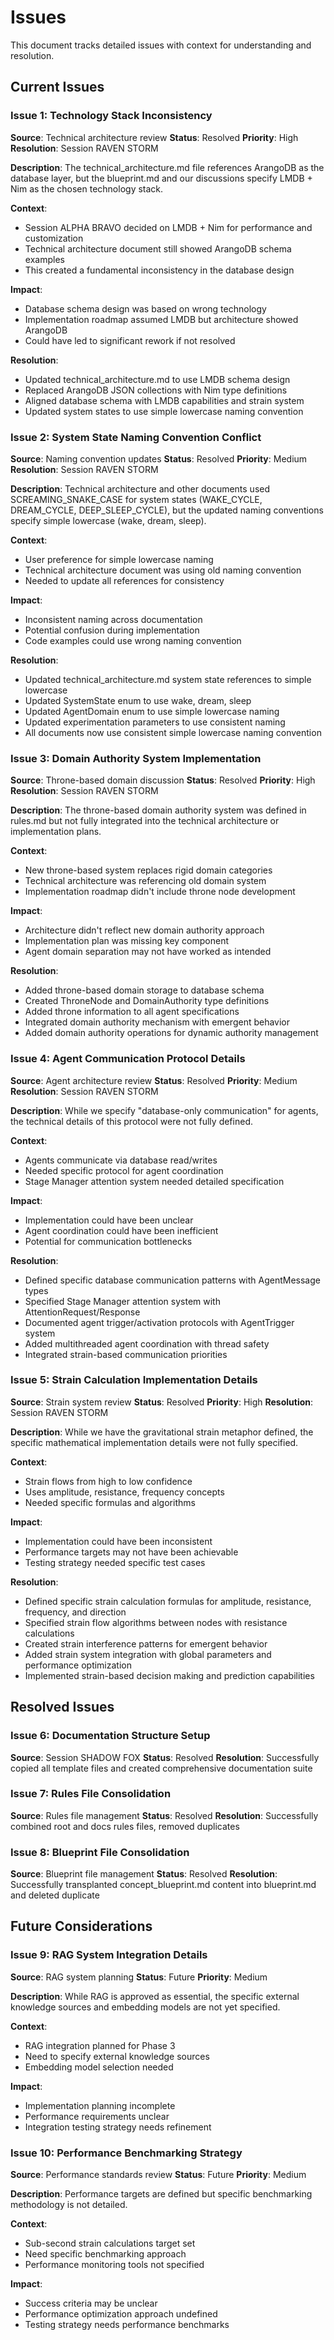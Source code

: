 # Issues

This document tracks detailed issues with context for understanding and resolution.

## Current Issues

### Issue 1: Technology Stack Inconsistency
**Source**: Technical architecture review
**Status**: Resolved
**Priority**: High
**Resolution**: Session RAVEN STORM

**Description**: The technical_architecture.md file references ArangoDB as the database layer, but the blueprint.md and our discussions specify LMDB + Nim as the chosen technology stack.

**Context**: 
- Session ALPHA BRAVO decided on LMDB + Nim for performance and customization
- Technical architecture document still showed ArangoDB schema examples
- This created a fundamental inconsistency in the database design

**Impact**: 
- Database schema design was based on wrong technology
- Implementation roadmap assumed LMDB but architecture showed ArangoDB
- Could have led to significant rework if not resolved

**Resolution**: 
- Updated technical_architecture.md to use LMDB schema design
- Replaced ArangoDB JSON collections with Nim type definitions
- Aligned database schema with LMDB capabilities and strain system
- Updated system states to use simple lowercase naming convention

### Issue 2: System State Naming Convention Conflict
**Source**: Naming convention updates
**Status**: Resolved
**Priority**: Medium
**Resolution**: Session RAVEN STORM

**Description**: Technical architecture and other documents used SCREAMING_SNAKE_CASE for system states (WAKE_CYCLE, DREAM_CYCLE, DEEP_SLEEP_CYCLE), but the updated naming conventions specify simple lowercase (wake, dream, sleep).

**Context**:
- User preference for simple lowercase naming
- Technical architecture document was using old naming convention
- Needed to update all references for consistency

**Impact**:
- Inconsistent naming across documentation
- Potential confusion during implementation
- Code examples could use wrong naming convention

**Resolution**:
- Updated technical_architecture.md system state references to simple lowercase
- Updated SystemState enum to use wake, dream, sleep
- Updated AgentDomain enum to use simple lowercase naming
- Updated experimentation parameters to use consistent naming
- All documents now use consistent simple lowercase naming convention

### Issue 3: Domain Authority System Implementation
**Source**: Throne-based domain discussion
**Status**: Resolved
**Priority**: High
**Resolution**: Session RAVEN STORM

**Description**: The throne-based domain authority system was defined in rules.md but not fully integrated into the technical architecture or implementation plans.

**Context**:
- New throne-based system replaces rigid domain categories
- Technical architecture was referencing old domain system
- Implementation roadmap didn't include throne node development

**Impact**:
- Architecture didn't reflect new domain authority approach
- Implementation plan was missing key component
- Agent domain separation may not have worked as intended

**Resolution**:
- Added throne-based domain storage to database schema
- Created ThroneNode and DomainAuthority type definitions
- Added throne information to all agent specifications
- Integrated domain authority mechanism with emergent behavior
- Added domain authority operations for dynamic authority management

### Issue 4: Agent Communication Protocol Details
**Source**: Agent architecture review
**Status**: Resolved
**Priority**: Medium
**Resolution**: Session RAVEN STORM

**Description**: While we specify "database-only communication" for agents, the technical details of this protocol were not fully defined.

**Context**:
- Agents communicate via database read/writes
- Needed specific protocol for agent coordination
- Stage Manager attention system needed detailed specification

**Impact**:
- Implementation could have been unclear
- Agent coordination could have been inefficient
- Potential for communication bottlenecks

**Resolution**:
- Defined specific database communication patterns with AgentMessage types
- Specified Stage Manager attention system with AttentionRequest/Response
- Documented agent trigger/activation protocols with AgentTrigger system
- Added multithreaded agent coordination with thread safety
- Integrated strain-based communication priorities

### Issue 5: Strain Calculation Implementation Details
**Source**: Strain system review
**Status**: Resolved
**Priority**: High
**Resolution**: Session RAVEN STORM

**Description**: While we have the gravitational strain metaphor defined, the specific mathematical implementation details were not fully specified.

**Context**:
- Strain flows from high to low confidence
- Uses amplitude, resistance, frequency concepts
- Needed specific formulas and algorithms

**Impact**:
- Implementation could have been inconsistent
- Performance targets may not have been achievable
- Testing strategy needed specific test cases

**Resolution**:
- Defined specific strain calculation formulas for amplitude, resistance, frequency, and direction
- Specified strain flow algorithms between nodes with resistance calculations
- Created strain interference patterns for emergent behavior
- Added strain system integration with global parameters and performance optimization
- Implemented strain-based decision making and prediction capabilities

## Resolved Issues

### Issue 6: Documentation Structure Setup
**Source**: Session SHADOW FOX
**Status**: Resolved
**Resolution**: Successfully copied all template files and created comprehensive documentation suite

### Issue 7: Rules File Consolidation
**Source**: Rules file management
**Status**: Resolved
**Resolution**: Successfully combined root and docs rules files, removed duplicates

### Issue 8: Blueprint File Consolidation
**Source**: Blueprint file management
**Status**: Resolved
**Resolution**: Successfully transplanted concept_blueprint.md content into blueprint.md and deleted duplicate

## Future Considerations

### Issue 9: RAG System Integration Details
**Source**: RAG system planning
**Status**: Future
**Priority**: Medium

**Description**: While RAG is approved as essential, the specific external knowledge sources and embedding models are not yet specified.

**Context**:
- RAG integration planned for Phase 3
- Need to specify external knowledge sources
- Embedding model selection needed

**Impact**:
- Implementation planning incomplete
- Performance requirements unclear
- Integration testing strategy needs refinement

### Issue 10: Performance Benchmarking Strategy
**Source**: Performance standards review
**Status**: Future
**Priority**: Medium

**Description**: Performance targets are defined but specific benchmarking methodology is not detailed.

**Context**:
- Sub-second strain calculations target set
- Need specific benchmarking approach
- Performance monitoring tools not specified

**Impact**:
- Success criteria may be unclear
- Performance optimization approach undefined
- Testing strategy needs performance benchmarks 